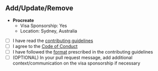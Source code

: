 <!--
Thank you for contributing!

Pull requests that do not adhere to the format will be rejected. Please ensure
you complete the following checkboxes.

Please also:

- Add one company at a time.
- Insert in alphabetical order
- Do not sort other listings
-->

## Add/Update/Remove <CompanyName>
- **Procreate**
  - Visa Sponsorship: Yes
  - Location: Sydney, Australia
- [ ] I have read the [contributing guidelines](https://github.com/geshan/au-companies-providing-work-visa-sponsorship/blob/master/CONTRIBUTING.md)
- [ ] I agree to the [Code of Conduct](https://github.com/geshan/au-companies-providing-work-visa-sponsorship/blob/master/CODE_OF_CONDUCT.md)
- [ ] I have followed the [format](https://github.com/geshan/au-companies-providing-work-visa-sponsorship/blob/master/CONTRIBUTING.md#format) prescribed in the contributing guidelines
- [ ] (OPTIONAL) In your pull request message, add additional context/communication on the visa sponsorship if necessary

<!--
Please give additional context about the interview process if necessary.
--
